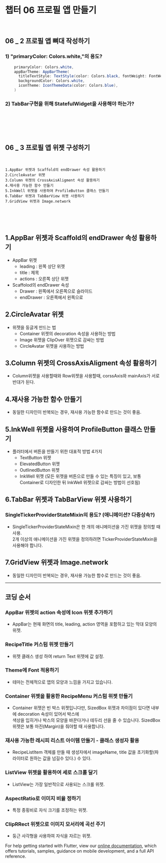 # 챕터 06 프로필 앱 만들기
<br/>

## 06 _ 2 프로필 앱 뼈대 작성하기

### 1) "primaryColor: Colors.white,"의 용도?
```java
    primaryColor: Colors.white,
    appBarTheme: AppBarTheme(
      titleTextStyle: TextStyle(color: Colors.black, fontWeight: FontWeight.bold, fontSize: 20),
      backgroundColor: Colors.white,
      iconTheme: IconThemeData(color: Colors.blue),
    )
```

### 2) TabBar구현을 위해 StatefulWidget을 사용해야 하는가?

<br/>
<br/>
<br/>
<br/>


## 06 _ 3 프로필 앱 위젯 구성하기
<br/>

    
    1.AppBar 위젯과 Scaffold의 endDrawer 속성 활용하기
    2.CircleAvatar 위젯
    3.Column 위젯의 CrossAxisAligment 속성 활용하기
    4.재사용 가능한 함수 만들기
    5.InkWell 위젯을 사용하여 ProfileButton 클래스 만들기
    6.TabBar 위젯과 TabBarView 위젯 사용하기
    7.GridView 위젯과 Image.network
 
<br/>
<br/>
<br/>

## 1.AppBar 위젯과 Scaffold의 endDrawer 속성 활용하기

* AppBar 위젯
  - leading : 왼쪽 상단 위젯
  - title : 제목
  - actions : 오른쪽 상단 위젯
* Scaffolod의 endDrawer 속성
  - Drawer : 왼쪽에서 오른쪽으로 슬라이드
  - endDrawer : 오른쪽에서 왼쪽으로 


## 2.CircleAvatar 위젯

* 위젯을 둥글게 만드는 법
  - Container 위젯의 decoration 속성을 사용하는 방법
  - Image 위젯을 ClipOver 위젯으로 감싸는 방법
  - CircleAvatar 위젯을 사용하는 방법


## 3.Column 위젯의 CrossAxisAligment 속성 활용하기
* Column위젯을 사용할때와 Row위젯을 사용할때, corssAxis와 mainAxis가 서로 반대가 된다.


## 4.재사용 가능한 함수 만들기
* 동일한 디자인이 반복되는 경우, 재사용 가능한 함수로 만드는 것이 좋음.


## 5.InkWell 위젯을 사용하여 ProfileButton 클래스 만들기
* 플러터에서 버튼을 만들기 위한 대표적 방법 4가지
  - TextButton 위젯
  - ElevatedButton 위젯
  - OutlinedButton 위젯
  - InkWell 위젯 (모든 위젯을 버튼으로 만들 수 있는 특징이 있고, 보통 Container로 디자인한 뒤 InkWell 위젯으로 감싸는 방법이 선호됨)


## 6.TabBar 위젯과 TabBarView 위젯 사용하기
### SingleTickerProviderStateMixin의 용도? (애니메이션? 다중상속?)
* SingleTickerProviderStateMixin은 한 개의 애니메이션을 가진 위젯을 정의할 때 사용.<br/>
  2개 이상의 애니메이션을 가진 위젯을 정의하려면 TickerProviderStateMixin을 사용해야 합니다.


## 7.GridView 위젯과 Image.network
* 동일한 디자인이 반복되는 경우, 재사용 가능한 함수로 만드는 것이 좋음.


<hr/>

## 코딩 순서

### AppBar 위젯의 action 속성에 Icon 위젯 추가하기

- AppBar는 현재 화면의 title, leading, action 영역을 포함하고 있는 막대 모양의 위젯.

### RecipeTitle 커스텀 위젯 만들기

- 위젯 클래스 생성 하여 return Text 위젯에 값 설정.

### Theme에 Font 적용하기

- 테마는 전체적으로 앱의 모양과 느낌을 가지고 있습니다.

### Container 위젯을 활용한 RecipeMenu 커스텀 위젯 만들기

- Container 위젯은 빈 박스 위젯입니다만, SizedBox 위젯과 차이점이 있다면 내부에 decoration 속성이 있어서 박스에   
 색상을 입히거나 박스의 모양을 바꾼다거나 테두리 선을 줄 수 있습니다. SizedBox 위젯은 보통 마진(Margin)을 줘야할 때 사용합니다.

### 재사용 가능한 레시피 리스트 아이템 만들기 - 클래스 생성자 활용

- RecipeListItem 객체를 만들 때 생성자에서 imageName, title 값을 초기화할(파라이터로 원하는 값을 넘길수 있다.) 수 있다.

### ListView 위젯을 활용하여 세로 스크롤 달기

- ListView는 가장 일반적으로 사용되는 스크롤 위젯.

### AspectRatio로 이미지 비율 정하기

- 특정 종횡비로 자식 크기를 조정하는 위젯.

### ClipRRect 위젯으로 이미지 모서리에 곡선 주기

- 둥근 사각형을 사용하여 자식을 자르는 위젯.





For help getting started with Flutter, view our
[online documentation](https://flutter.dev/docs), which offers tutorials,
samples, guidance on mobile development, and a full API reference.
